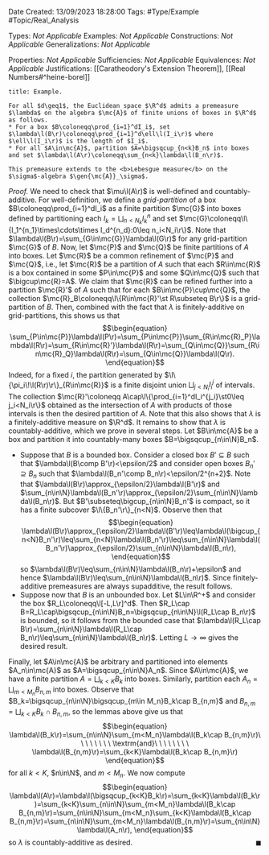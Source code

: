 <div class="topSpace"></div>

Date Created: 13/09/2023 18:28:00
Tags: #Type/Example #Topic/Real_Analysis

Types: <i>Not Applicable</i>
Examples: <i>Not Applicable</i>
Constructions: <i>Not Applicable</i>
Generalizations: <i>Not Applicable</i>

Properties: <i>Not Applicable</i>
Sufficiencies: <i>Not Applicable</i>
Equivalences: <i>Not Applicable</i>
Justifications: [[Caratheodory's Extension Theorem]], [[Real Numbers#^heine-borel]]

``` ad-Example
title: Example.

For all $d\geq1$, the Euclidean space $\R^d$ admits a premeasure $\lambda$ on the algebra $\mc{A}$ of finite unions of boxes in $\R^d$ as follows.
* For a box $B\coloneqq\prod_{i=1}^dI_i$, set $\lambda\l(B\r)\coloneqq\prod_{i=1}^d\ell\l(I_i\r)$ where $\ell\l(I_i\r)$ is the length of $I_i$.
* For all $A\in\mc{A}$, partition $A=\bigsqcup_{n<k}B_n$ into boxes and set $\lambda\l(A\r)\coloneqq\sum_{n<k}\lambda\l(B_n\r)$.

This premeasure extends to the <b>Lebesgue measure</b> on the $\sigma$-algebra $\gen{\mc{A}}_\sigma$.

```

<i>Proof.</i> We need to check that $\mu\l(A\r)$ is well-defined and countably-additive. For well-definition, we define a <i>grid-partition</i> of a box $B\coloneqq\prod_{i=1}^dI_i$ as a finite partition $\mc{G}$ into boxes defined by partitioning each $I_k=\bigsqcup_{n<N_k}I_k^n$ and set $\mc{G}\coloneqq\l\{I_1^{n_1}\times\cdots\times I_d^{n_d}:0\leq n_i<N_i\r\}$. Note that $\lambda\l(B\r)=\sum_{G\in\mc{G}}\lambda\l(G\r)$ for any grid-partition $\mc{G}$ of $B$. Now, let $\mc{P}$ and $\mc{Q}$ be finite partitions of $A$ into boxes. Let $\mc{R}$ be a common refinement of $\mc{P}$ and $\mc{Q}$, i.e., let $\mc{R}$ be a partition of $A$ such that each $R\in\mc{R}$ is a box contained in some $P\in\mc{P}$ and some $Q\in\mc{Q}$ such that $\bigcup\mc{R}=A$. We claim that $\mc{R}$ can be refined further into a partition $\mc{R}'$ of $A$ such that for each $B\in\mc{P}\cup\mc{Q}$, the collection $\mc{R}_B\coloneqq\l\{R\in\mc{R}'\st R\subseteq B\r\}$ is a grid-partition of $B$. Then, combined with the fact that $\lambda$ is finitely-additive on grid-partitions, this shows us that
$$\begin{equation}
    \sum_{P\in\mc{P}}\lambda\l(P\r)=\sum_{P\in\mc{P}}\sum_{R\in\mc{R}_P}\lambda\l(R\r)=\sum_{R\in\mc{R}'}\lambda\l(R\r)=\sum_{Q\in\mc{Q}}\sum_{R\in\mc{R}_Q}\lambda\l(R\r)=\sum_{Q\in\mc{Q}}\lambda\l(Q\r).
\end{equation}$$
Indeed, for a fixed $i$, the partition generated by $\l\{\pi_i\!\l(R\r)\r\}_{R\in\mc{R}}$ is a finite disjoint union $\bigsqcup_{j<N_i}I_i^j$ of intervals. The collection $\mc{R}'\coloneqq A\cap\l\{\prod_{i=1}^dI_i^{j_i}\st0\leq j_i<N_i\r\}$ obtained as the intersection of $A$ with products of those intervals is then the desired partition of $A$. Note that this also shows that $\lambda$ is a finitely-additive measure on $\R^d$. It remains to show that $\lambda$ is countably-additive, which we prove in several steps. Let $B\in\mc{A}$ be a box and partition it into countably-many boxes $B=\bigsqcup_{n\in\N}B_n$.
* Suppose that $B$ is a bounded box. Consider a closed box $B'\subseteq B$ such that $\lambda\l(B\comp B'\r)<\epsilon/2$ and consider open boxes $B_n'\supseteq B_n$ such that $\lambda\l(B_n'\comp B_n\r)<\epsilon/2^{n+2}$. Note that $\lambda\l(B\r)\approx_{\epsilon/2}\lambda\l(B'\r)$ and $\sum_{n\in\N}\lambda\l(B_n'\r)\approx_{\epsilon/2}\sum_{n\in\N}\lambda\l(B_n\r)$. But $B'\subseteq\bigcup_{n\in\N}B_n'$ is compact, so it has a finite subcover $\l\{B_n'\r\}_{n<N}$. Observe then that
$$\begin{equation}
    \lambda\l(B\r)\approx_{\epsilon/2}\lambda\l(B'\r)\leq\lambda\l(\bigcup_{n<N}B_n'\r)\leq\sum_{n<N}\lambda\l(B_n'\r)\leq\sum_{n\in\N}\lambda\l(B_n'\r)\approx_{\epsilon/2}\sum_{n\in\N}\lambda\l(B_n\r),
\end{equation}$$
so $\lambda\l(B\r)\leq\sum_{n\in\N}\lambda\l(B_n\r)+\epsilon$ and hence $\lambda\l(B\r)\leq\sum_{n\in\N}\lambda\l(B_n\r)$. Since finitely-additive premeasures are always supadditive, the result follows.
* Suppose now that $B$ is an unbounded box. Let $L\in\R^+$ and consider the box $R_L\coloneqq\l[-L,L\r]^d$. Then $R_L\cap B=R_L\cap\bigsqcup_{n\in\N}B_n=\bigsqcup_{n\in\N}\l(R_L\cap B_n\r)$ is bounded, so it follows from the bounded case that $\lambda\l(R_L\cap B\r)=\sum_{n\in\N}\lambda\l(R_L\cap B_n\r)\leq\sum_{n\in\N}\lambda\l(B_n\r)$. Letting $L\to\infty$ gives the desired result.

Finally, let $A\in\mc{A}$ be arbitrary and partitioned into elements $A_n\in\mc{A}$ as $A=\bigsqcup_{n\in\N}A_n$. Since $A\in\mc{A}$, we have a finite partition $A=\bigsqcup_{k<K}B_k$ into boxes. Similarly, partition each $A_n=\bigsqcup_{m<M_n}B_{n,m}$ into boxes. Observe that $B_k=\bigsqcup_{n\in\N}\bigsqcup_{m\in M_n}B_k\cap B_{n,m}$ and $B_{n,m}=\bigsqcup_{k<K}B_k\cap B_{n,m}$, so the lemmas above give us that
$$\begin{equation}
    \lambda\l(B_k\r)=\sum_{n\in\N}\sum_{m<M_n}\lambda\l(B_k\cap B_{n,m}\r)\ \ \ \ \ \ \ \ \textrm{and}\ \ \ \ \ \ \ \ \lambda\l(B_{n,m}\r)=\sum_{k<K}\lambda\l(B_k\cap B_{n,m}\r)
\end{equation}$$
for all $k<K$, $n\in\N$, and $m<M_n$. We now compute
$$\begin{equation}
    \lambda\l(A\r)=\lambda\l(\bigsqcup_{k<K}B_k\r)=\sum_{k<K}\lambda\l(B_k\r)=\sum_{k<K}\sum_{n\in\N}\sum_{m<M_n}\lambda\l(B_k\cap B_{n,m}\r)=\sum_{n\in\N}\sum_{m<M_n}\sum_{k<K}\lambda\l(B_k\cap B_{n,m}\r)=\sum_{n\in\N}\sum_{m<M_n}\lambda\l(B_{n,m}\r)=\sum_{n\in\N}\lambda\l(A_n\r),
\end{equation}$$
so $\lambda$ is countably-additive as desired.<span style="float:right;">$\blacksquare$</span>
